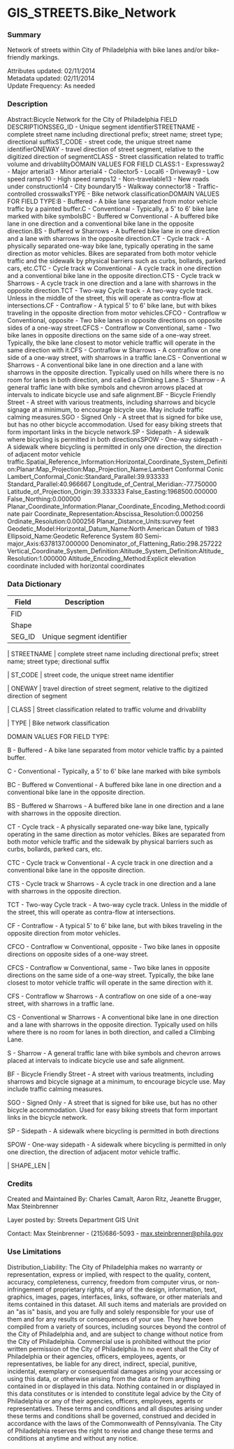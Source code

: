 # GIS_STREETS.Bike_Network

### Summary  

Network of streets within City of Philadelphia with bike lanes and/or bike-friendly markings.   
  
Attributes updated: 02/11/2014  
Metadata updated: 02/11/2014  
Update Frequency: As needed

### Description  

Abstract:Bicycle Network for the City of Philadelphia FIELD DESCRIPTIONSSEG_ID - Unique segment identifierSTREETNAME - complete street name including directional prefix; street name; street type; directional suffixST_CODE - street code, the unique street name identifierONEWAY - travel direction of street segment, relative to the digitized direction of segmentCLASS - Street classification related to traffic volume and drivabliltyDOMAIN VALUES FOR FIELD CLASS:1 - Expressway2 - Major arterial3 - Minor arterial4 - Collector5 - Local6 - Driveway9 - Low speed ramps10 - High speed ramps12 - Non-travelable13 - New roads under construction14 - City boundary15 - Walkway connector18 - Traffic-controlled crosswalksTYPE - Bike network classificationDOMAIN VALUES FOR FIELD TYPE:B - Buffered - A bike lane separated from motor vehicle traffic by a painted buffer.C - Conventional - Typically, a 5' to 6' bike lane marked with bike symbolsBC - Buffered w Conventional - A buffered bike lane in one direction and a conventional bike lane in the opposite direction.BS - Buffered w Sharrows - A buffered bike lane in one direction and a lane with sharrows in the opposite direction.CT - Cycle track - A physically separated one-way bike lane, typically operating in the same direction as motor vehicles. Bikes are separated from both motor vehicle traffic and the sidewalk by physical barriers such as curbs, bollards, parked cars, etc.CTC - Cycle track w Conventional - A cycle track in one direction and a conventional bike lane in the opposite direction.CTS - Cycle track w Sharrows - A cycle track in one direction and a lane with sharrows in the opposite direction.TCT - Two-way Cycle track - A two-way cycle track. Unless in the middle of the street, this will operate as contra-flow at intersections.CF - Contraflow - A typical 5' to 6' bike lane, but with bikes traveling in the opposite direction from motor vehicles.CFCO - Contraflow w Conventional, opposite - Two bike lanes in opposite directions on opposite sides of a one-way street.CFCS - Contraflow w Conventional, same - Two bike lanes in opposite directions on the same side of a one-way street. Typically, the bike lane closest to motor vehicle traffic will operate in the same direction with it.CFS - Contraflow w Sharrows - A contraflow on one side of a one-way street, with sharrows in a traffic lane.CS - Conventional w Sharrows - A conventional bike lane in one direction and a lane with sharrows in the opposite direction. Typically used on hills where there is no room for lanes in both direction, and called a Climbing Lane.S - Sharrow - A general traffic lane with bike symbols and chevron arrows placed at intervals to indicate bicycle use and safe alignment.BF - Bicycle Friendly Street - A street with various treatments, including sharrows and bicycle signage at a minimum, to encourage bicycle use. May include traffic calming measures.SGO - Signed Only - A street that is signed for bike use, but has no other bicycle accommodation. Used for easy biking streets that form important links in the bicycle network.SP - Sidepath - A sidewalk where bicycling is permitted in both directionsSPOW - One-way sidepath - A sidewalk where bicycling is permitted in only one direction, the direction of adjacent motor vehicle traffic.Spatial_Reference_Information:Horizontal_Coordinate_System_Definition:Planar:Map_Projection:Map_Projection_Name:Lambert Conformal Conic Lambert_Conformal_Conic:Standard_Parallel:39.933333 Standard_Parallel:40.966667 Longitude_of_Central_Meridian:-77.750000 Latitude_of_Projection_Origin:39.333333 False_Easting:1968500.000000 False_Northing:0.000000 Planar_Coordinate_Information:Planar_Coordinate_Encoding_Method:coordinate pair Coordinate_Representation:Abscissa_Resolution:0.000256 Ordinate_Resolution:0.000256 Planar_Distance_Units:survey feet Geodetic_Model:Horizontal_Datum_Name:North American Datum of 1983 Ellipsoid_Name:Geodetic Reference System 80 Semi-major_Axis:6378137.000000 Denominator_of_Flattening_Ratio:298.257222 Vertical_Coordinate_System_Definition:Altitude_System_Definition:Altitude_Resolution:1.000000 Altitude_Encoding_Method:Explicit elevation coordinate included with horizontal coordinates   

### Data Dictionary

| Field | Description  
| ----- | :----------:  
| FID |  
| Shape |  
| SEG_ID |  Unique segment identifier

| STREETNAME |  complete street name including directional prefix; street name; street type; directional suffix

| ST_CODE |  street code, the unique street name identifier

| ONEWAY |   travel direction of street segment, relative to the digitized direction of segment

| CLASS |  Street classification related to traffic volume and drivablilty

| TYPE |  Bike network classification




DOMAIN VALUES FOR FIELD TYPE:

B - Buffered - A bike lane separated from motor vehicle traffic by a painted buffer.

C - Conventional - Typically, a 5' to 6' bike lane marked with bike symbols

BC - Buffered w Conventional - A buffered bike lane in one direction and a conventional bike lane in the opposite direction.

BS - Buffered w Sharrows - A buffered bike lane in one direction and a lane with sharrows in the opposite direction.

CT - Cycle track - A physically separated one-way bike lane, typically operating in the same direction as motor vehicles. Bikes are separated from both motor vehicle traffic and the sidewalk by physical barriers such as curbs, bollards, parked cars, etc.

CTC - Cycle track w Conventional - A cycle track in one direction and a conventional bike lane in the opposite direction.

CTS - Cycle track w Sharrows - A cycle track in one direction and a lane with sharrows in the opposite direction.

TCT - Two-way Cycle track - A two-way cycle track. Unless in the middle of the street, this will operate as contra-flow at intersections.

CF - Contraflow - A typical 5' to 6' bike lane, but with bikes traveling in the opposite direction from motor vehicles.

CFCO - Contraflow w Conventional, opposite - Two bike lanes in opposite directions on opposite sides of a one-way street.

CFCS - Contraflow w Conventional, same - Two bike lanes in opposite directions on the same side of a one-way street. Typically, the bike lane closest to motor vehicle traffic will operate in the same direction with it.

CFS - Contraflow w Sharrows - A contraflow on one side of a one-way street, with sharrows in a traffic lane.

CS - Conventional w Sharrows - A conventional bike lane in one direction and a lane with sharrows in the opposite direction. Typically used on hills where there is no room for lanes in both direction, and called a Climbing Lane.

S - Sharrow - A general traffic lane with bike symbols and chevron arrows placed at intervals to indicate bicycle use and safe alignment.

BF - Bicycle Friendly Street - A street with various treatments, including sharrows and bicycle signage at a minimum, to encourage bicycle use. May include traffic calming measures.

SGO - Signed Only - A street that is signed for bike use, but has no other bicycle accommodation. Used for easy biking streets that form important links in the bicycle network.

SP - Sidepath - A sidewalk where bicycling is permitted in both directions

SPOW - One-way sidepath - A sidewalk where bicycling is permitted in only one direction, the direction of adjacent motor vehicle traffic.

| SHAPE_LEN |  



### Credits  

Created and Maintained By: Charles Camalt, Aaron Ritz, Jeanette Brugger, Max Steinbrenner  
  
Layer posted by: Streets Department GIS Unit  
  
Contact: Max Steinbrenner - (215)686-5093 - max.steinbrenner@phila.gov  


### Use Limitations  

Distribution_Liability: The City of Philadelphia makes no warranty or representation, express or implied, with respect to the quality, content, accuracy, completeness, currency, freedom from computer virus, or non-infringement of proprietary rights, of any of the design, information, text, graphics, images, pages, interfaces, links, software, or other materials and items contained in this dataset. All such items and materials are provided on an "as is" basis, and you are fully and solely responsible for your use of them and for any results or consequences of your use. They have been compiled from a variety of sources, including sources beyond the control of the City of Philadelphia and, and are subject to change without notice from the City of Philadelphia. Commercial use is prohibited without the prior written permission of the City of Philadelphia. In no event shall the City of Philadelphia or their agencies, officers, employees, agents, or representatives, be liable for any direct, indirect, special, punitive, incidental, exemplary or consequential damages arising your accessing or using this data, or otherwise arising from the data or from anything contained in or displayed in this data. Nothing contained in or displayed in this data constitutes or is intended to constitute legal advice by the City of Philadelphia or any of their agencies, officers, employees, agents or representatives. These terms and conditions and all disputes arising under these terms and conditions shall be governed, construed and decided in accordance with the laws of the Commonwealth of Pennsylvania. The City of Philadelphia reserves the right to revise and change these terms and conditions at anytime and without any notice. 